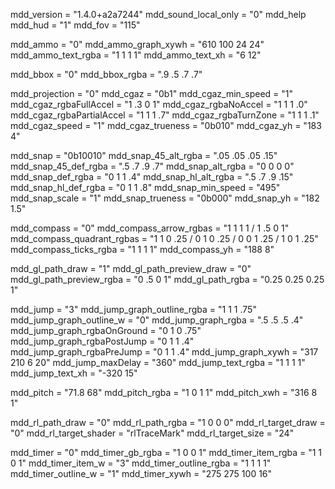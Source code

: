 mdd_version = "1.4.0+a2a7244"
mdd_sound_local_only = "0"
mdd_help
mdd_hud = "1"
mdd_fov = "115"

mdd_ammo = "0"
mdd_ammo_graph_xywh = "610 100 24 24"
mdd_ammo_text_rgba = "1 1 1 1"
mdd_ammo_text_xh = "6 12"

mdd_bbox = "0"
mdd_bbox_rgba = ".9 .5 .7 .7"

mdd_projection = "0"
mdd_cgaz = "0b1"
mdd_cgaz_min_speed = "1"
mdd_cgaz_rgbaFullAccel = "1 .3 0 1"
mdd_cgaz_rgbaNoAccel = "1 1 1 .0"
mdd_cgaz_rgbaPartialAccel = "1 1 1 .7"
mdd_cgaz_rgbaTurnZone = "1 1 1 .1"
mdd_cgaz_speed = "1"
mdd_cgaz_trueness = "0b010"
mdd_cgaz_yh = "183 4"

mdd_snap = "0b10010"
mdd_snap_45_alt_rgba = ".05 .05 .05 .15"
mdd_snap_45_def_rgba = ".5 .7 .9 .7"
mdd_snap_alt_rgba = "0 0 0 0"
mdd_snap_def_rgba = "0 1 1 .4"
mdd_snap_hl_alt_rgba = ".5 .7 .9 .15"
mdd_snap_hl_def_rgba = "0 1 1 .8"
mdd_snap_min_speed = "495"
mdd_snap_scale = "1"
mdd_snap_trueness = "0b000"
mdd_snap_yh = "182 1.5"

mdd_compass = "0"
mdd_compass_arrow_rgbas = "1 1 1 1 / 1 .5 0 1"
mdd_compass_quadrant_rgbas = "1 1 0 .25 / 0 1 0 .25 / 0 0 1 .25 / 1 0 1 .25"
mdd_compass_ticks_rgba = "1 1 1 1"
mdd_compass_yh = "188 8"

mdd_gl_path_draw = "1"
mdd_gl_path_preview_draw = "0"
mdd_gl_path_preview_rgba = "0 .5 0 1"
mdd_gl_path_rgba = "0.25 0.25 0.25 1"

mdd_jump = "3"
mdd_jump_graph_outline_rgba = "1 1 1 .75"
mdd_jump_graph_outline_w = "0"
mdd_jump_graph_rgba = ".5 .5 .5 .4"
mdd_jump_graph_rgbaOnGround = "0 1 0 .75"
mdd_jump_graph_rgbaPostJump = "0 1 1 .4"
mdd_jump_graph_rgbaPreJump = "0 1 1 .4"
mdd_jump_graph_xywh = "317 210 6 20"
mdd_jump_maxDelay = "360"
mdd_jump_text_rgba = "1 1 1 1"
mdd_jump_text_xh = "-320 15"

mdd_pitch = "71.8 68"
mdd_pitch_rgba = "1 0 1 1"
mdd_pitch_xwh = "316 8 1"

mdd_rl_path_draw = "0"
mdd_rl_path_rgba = "1 0 0 0"
mdd_rl_target_draw = "0"
mdd_rl_target_shader = "rlTraceMark"
mdd_rl_target_size = "24"

mdd_timer = "0"
mdd_timer_gb_rgba = "1 0 0 1"
mdd_timer_item_rgba = "1 1 0 1"
mdd_timer_item_w = "3"
mdd_timer_outline_rgba = "1 1 1 1"
mdd_timer_outline_w = "1"
mdd_timer_xywh = "275 275 100 16"
